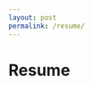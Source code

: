 ```yaml
---
layout: post
permalink: /resume/
---
```


# Resume 

<object 
  data="/assets/img/resume_bohara.pdf" 
  width="1000" 
  height="1000" 
  type="application/pdf"></object>

